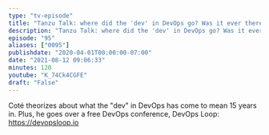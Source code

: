 ```yaml
---
type: "tv-episode"
title: "Tanzu Talk: where did the 'dev' in DevOps go? Was it ever there?"
description: "Tanzu Talk: where did the 'dev' in DevOps go? Was it ever there?"
episode: "95"
aliases: ["0095"]
publishdate: "2020-04-01T00:00:00-07:00"
date: "2021-08-12 09:06:33"
minutes: 120
youtube: "K_74Ck4CGFE"
draft: "False"
---
```


Coté theorizes about what the "dev" in DevOps has come to mean 15 years in. Plus, he goes over a free DevOps conference, DevOps Loop: https://devopsloop.io